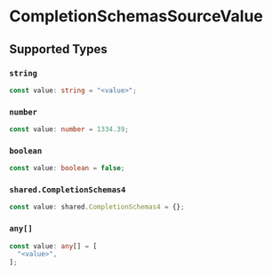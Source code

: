# CompletionSchemasSourceValue


## Supported Types

### `string`

```typescript
const value: string = "<value>";
```

### `number`

```typescript
const value: number = 1334.39;
```

### `boolean`

```typescript
const value: boolean = false;
```

### `shared.CompletionSchemas4`

```typescript
const value: shared.CompletionSchemas4 = {};
```

### `any[]`

```typescript
const value: any[] = [
  "<value>",
];
```

